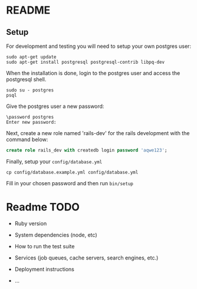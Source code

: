 # README

## Setup

For development and testing you will need to setup your own postgres user:

```shell
sudo apt-get update
sudo apt-get install postgresql postgresql-contrib libpq-dev
```

When the installation is done, login to the postgres user and access the postgresql shell.
```shell
sudo su - postgres
psql
```

Give the postgres user a new password:
```shell
\password postgres
Enter new password:
```

Next, create a new role named 'rails-dev' for the rails development with the command below:
```sql
create role rails_dev with createdb login password 'aqwe123';
```

Finally, setup your `config/database.yml`

```shell
cp config/database.example.yml config/database.yml
```

Fill in your chosen password and then run `bin/setup`


# Readme TODO

* Ruby version

* System dependencies (node, etc)

* How to run the test suite

* Services (job queues, cache servers, search engines, etc.)

* Deployment instructions

* ...
